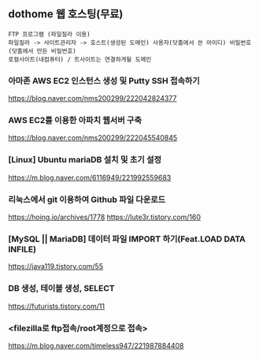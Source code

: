 ## dothome 웹 호스팅(무료)
```
FTP 프로그램 (파일질라 이용)
파일질라 -> 사이트관리자 -> 호스트(생성된 도메인) 사용자(닷홈에서 쓴 아이디) 비밀번호(닷홈에서 만든 비밀번호)
로컬사이트(내컴퓨터) / 트사이트는 연결하게될 도메인
```
### 아마존 AWS EC2 인스턴스 생성 및 Putty SSH 접속하기
https://blog.naver.com/nms200299/222042824377

### AWS EC2를 이용한 아파치 웹서버 구축
https://blog.naver.com/nms200299/222045540845

### [Linux] Ubuntu mariaDB 설치 및 초기 설정
https://m.blog.naver.com/6116949/221992559683

### 리눅스에서 git 이용하여 Github 파일 다운로드
https://hoing.io/archives/1778
https://lute3r.tistory.com/160

### [MySQL || MariaDB] 데이터 파일 IMPORT 하기(Feat.LOAD DATA INFILE)
https://java119.tistory.com/55

### DB 생성, 테이블 생성, SELECT
https://futurists.tistory.com/11

### <filezilla로 ftp접속/root계정으로 접속>
https://m.blog.naver.com/timeless947/221987884408


